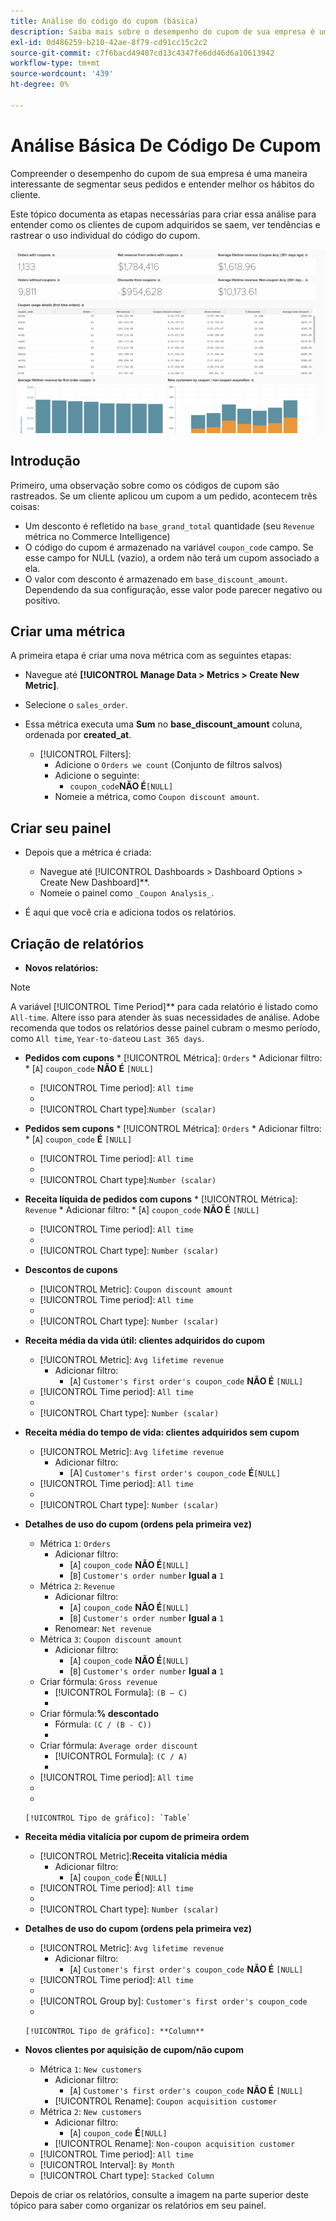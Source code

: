 ```yaml
---
title: Análise do código do cupom (básica)
description: Saiba mais sobre o desempenho do cupom de sua empresa é uma maneira interessante de segmentar seus pedidos e entender melhor os hábitos do cliente.
exl-id: 0d486259-b210-42ae-8f79-cd91cc15c2c2
source-git-commit: c7f6bacd49487cd13c4347fe6dd46d6a10613942
workflow-type: tm+mt
source-wordcount: '439'
ht-degree: 0%

---
```


# Análise Básica De Código De Cupom

Compreender o desempenho do cupom de sua empresa é uma maneira interessante de segmentar seus pedidos e entender melhor os hábitos do cliente.

Este tópico documenta as etapas necessárias para criar essa análise para entender como os clientes de cupom adquiridos se saem, ver tendências e rastrear o uso individual do código do cupom.

![](../../assets/coupon_analysis_dash_720.png)<!--{: width="807" height="471"}-->

## Introdução

Primeiro, uma observação sobre como os códigos de cupom são rastreados. Se um cliente aplicou um cupom a um pedido, acontecem três coisas:

* Um desconto é refletido na `base_grand_total` quantidade (seu `Revenue` métrica no Commerce Intelligence)
* O código do cupom é armazenado na variável `coupon_code` campo. Se esse campo for NULL (vazio), a ordem não terá um cupom associado a ela.
* O valor com desconto é armazenado em `base_discount_amount`. Dependendo da sua configuração, esse valor pode parecer negativo ou positivo.

## Criar uma métrica

A primeira etapa é criar uma nova métrica com as seguintes etapas:

* Navegue até **[!UICONTROL Manage Data > Metrics > Create New Metric]**.

* Selecione o `sales_order`.
* Essa métrica executa uma **Sum** no **base_discount_amount** coluna, ordenada por **created_at**.
   * [!UICONTROL Filters]:
      * Adicione o `Orders we count` (Conjunto de filtros salvos)
      * Adicione o seguinte:
         * `coupon_code`**NÃO É**`[NULL]`
      * Nomeie a métrica, como `Coupon discount amount`.

## Criar seu painel

* Depois que a métrica é criada:
   * Navegue até [!UICONTROL Dashboards > Dashboard Options > Create New Dashboard]**.
   * Nomeie o painel como `_Coupon Analysis_`.

* É aqui que você cria e adiciona todos os relatórios.

## Criação de relatórios

* **Novos relatórios:**

>[!NOTE]
>
>A variável [!UICONTROL Time Period]** para cada relatório é listado como `All-time`. Altere isso para atender às suas necessidades de análise. Adobe recomenda que todos os relatórios desse painel cubram o mesmo período, como `All time`, `Year-to-date`ou `Last 365 days`.

* **Pedidos com cupons**
   * 
      [!UICONTROL Métrica]: `Orders`
      * Adicionar filtro:
         * [`A`] `coupon_code` **NÃO É** `[NULL]`
   * [!UICONTROL Time period]: `All time`
   * 
      [!UICONTROL Intervalo]: `None`
   * [!UICONTROL Chart type]:`Number (scalar)`


* **Pedidos sem cupons**
   * 
      [!UICONTROL Métrica]: `Orders`
      * Adicionar filtro:
         * [`A`] `coupon_code` **É** `[NULL]`
   * [!UICONTROL Time period]: `All time`
   * 
      [!UICONTROL Intervalo]: `None`
   * [!UICONTROL Chart type]:`Number (scalar)`


* **Receita líquida de pedidos com cupons**
   * 
      [!UICONTROL Métrica]: `Revenue`
      * Adicionar filtro:
         * [`A`] `coupon_code` **NÃO É** `[NULL]`
   * [!UICONTROL Time period]: `All time`
   * 
      [!UICONTROL Intervalo]: `None`
   * [!UICONTROL Chart type]: `Number (scalar)`


* **Descontos de cupons**
   * [!UICONTROL Metric]: `Coupon discount amount`
   * [!UICONTROL Time period]: `All time`
   * 
      [!UICONTROL Intervalo]: `None`
   * [!UICONTROL Chart type]: `Number (scalar)`

* **Receita média da vida útil: clientes adquiridos do cupom**
   * [!UICONTROL Metric]: `Avg lifetime revenue`
      * Adicionar filtro:
         * [`A`] `Customer's first order's coupon_code` **NÃO É** `[NULL]`
   * [!UICONTROL Time period]: `All time`
   * 
      [!UICONTROL Intervalo]: `None`
   * [!UICONTROL Chart type]: `Number (scalar)`


* **Receita média do tempo de vida: clientes adquiridos sem cupom**
   * [!UICONTROL Metric]: `Avg lifetime revenue`
      * Adicionar filtro:
         * [A] `Customer's first order's coupon_code` **É**`[NULL]`
   * [!UICONTROL Time period]: `All time`
   * 
      [!UICONTROL Intervalo]: `None`
   * [!UICONTROL Chart type]: `Number (scalar)`


* **Detalhes de uso do cupom (ordens pela primeira vez)**
   * Métrica `1`: `Orders`
      * Adicionar filtro:
         * [`A`] `coupon_code` **NÃO É**`[NULL]`
         * [`B`] `Customer's order number` **Igual a** `1`
   * Métrica `2`: `Revenue`
      * Adicionar filtro:
         * [`A`] `coupon_code` **NÃO É**`[NULL]`
         * [`B`] `Customer's order number` **Igual a** `1`
      * Renomear:  `Net revenue`
   * Métrica `3`: `Coupon discount amount`
      * Adicionar filtro:
         * [`A`] `coupon_code` **NÃO É**`[NULL]`
         * [`B`] `Customer's order number` **Igual a** `1`
   * Criar fórmula: `Gross revenue`
      * [!UICONTROL Formula]: `(B – C)`
      * 
         [!UICONTROL Format]: `Currency`
   * Criar fórmula:**% descontado**
      * Fórmula: `(C / (B - C))`
      * 
         [!UICONTROL Format]: `Percentage`
   * Criar fórmula: `Average order discount`
      * [!UICONTROL Formula]: `(C / A)`
      * 
         [!UICONTROL Format]: `Percentage`
   * [!UICONTROL Time period]: `All time`
   * 
      [!UICONTROL Intervalo]: `None`
   * 

      [!UICONTROL Tipo de gráfico]: `Table`








* **Receita média vitalícia por cupom de primeira ordem**
   * [!UICONTROL Metric]:**Receita vitalícia média**
      * Adicionar filtro:
         * [`A`] `coupon_code` **É**`[NULL]`
   * [!UICONTROL Time period]: `All time`
   * 
      [!UICONTROL Intervalo]: `None`
   * [!UICONTROL Chart type]: `Number (scalar)`


* **Detalhes de uso do cupom (ordens pela primeira vez)**
   * [!UICONTROL Metric]: `Avg lifetime revenue`
      * Adicionar filtro:
         * [`A`] `Customer's first order's coupon_code` **NÃO É** `[NULL]`
   * [!UICONTROL Time period]: `All time`
   * 
      [!UICONTROL Intervalo]: `None`
   * [!UICONTROL Group by]: `Customer's first order's coupon_code`
   * 

      [!UICONTROL Tipo de gráfico]: **Column**


* **Novos clientes por aquisição de cupom/não cupom**
   * Métrica `1`: `New customers`
      * Adicionar filtro:
         * [`A`] `Customer's first order's coupon_code` **NÃO É** `[NULL]`
      * [!UICONTROL Rename]: `Coupon acquisition customer`
   * Métrica `2`: `New customers`
      * Adicionar filtro:
         * [`A`] `coupon_code` **É**`[NULL]`
      * [!UICONTROL Rename]: `Non-coupon acquisition customer`
   * [!UICONTROL Time period]: `All time`
   * [!UICONTROL Interval]: `By Month`
   * [!UICONTROL Chart type]: `Stacked Column`





Depois de criar os relatórios, consulte a imagem na parte superior deste tópico para saber como organizar os relatórios em seu painel.
